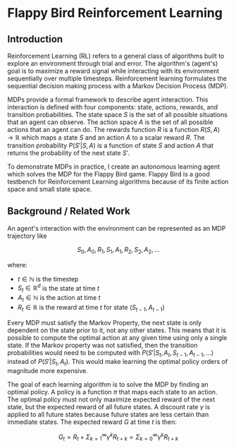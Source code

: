 # Flappy Bird Reinforcement Learning

## Introduction
Reinforcement Learning (RL) refers to a general class of algorithms built to explore an environment through trial and error. The algorithm's (agent's) goal is to maximize a reward signal while interacting with its environment sequentially over multiple timesteps. Reinforcement learning formulates the sequential decision making process with a Markov Decision Process (MDP). 

MDPs provide a formal framework to describe agent interaction. This interaction is defined with four components: state, actions, rewards, and transition probabilities. The state space $S$ is the set of all possible situations that an agent can observe. The action space $A$ is the set of all possible actions that an agent can do. The rewards function $R$ is a function $R(S,A) \rightarrow \mathbb{R}$ which maps a state $S$ and an action $A$ to a scalar reward $R$. The transition probability $P(S'|S,A)$ is a function of state $S$ and action $A$ that returns the probability of the next state $S'$.

To demonstrate MDPs in practice, I create an autonomous learning agent which solves the MDP for the Flappy Bird game. Flappy Bird is a good testbench for Reinforcement Learning algorithms because of its finite action space and small state space.

## Background / Related Work

An agent's interaction with the environment can be represented as an MDP trajectory like

$$S_0,A_0,R_1,S_1,A_1,R_2,S_2,A_2,...$$

where:
- $t \in \mathbb{N}$ is the timestep
- $S_t \in \mathbb{R}^d$ is the state at time $t$
- $A_t \in \mathbb{N}$ is the action at time $t$
- $R_t \in \mathbb{R}$ is the reward at time $t$ for state $(S_{t-1},A_{t-1})$

Every MDP must satisfy the Markov Property, the next state is only dependent on the state prior to it, not any other states. This means that it is possible to compute the optimal action at any given time using only a single state. If the Markov property was not satisfied, then the transition probabilities would need to be computed with $P(S' | S_t,A_t,S_{t-1}, A_{t-1},...)$ instead of $P(S' | S_t,A_t)$. This would make learning the optimal policy orders of magnitude more expensive.

The goal of each learning algorithm is to solve the MDP by finding an optimal policy. A policy is a function $\pi$ that maps each state to an action. The optimal policy must not only maximize expected reward of the next state, but the expected reward of all future states. A discount rate $\gamma$ is applied to all future states because future states are less certain than immediate states. The expected reward $G$ at time $t$ is then:

$$G_t = R_t + \Sigma^\infty_{k=1} \gamma^{k}R_{t+k} = \Sigma^\infty_{k=0}\gamma^kR_{t+k}$$


